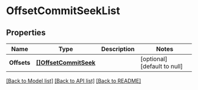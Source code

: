 # OffsetCommitSeekList

## Properties
Name | Type | Description | Notes
------------ | ------------- | ------------- | -------------
**Offsets** | [**[]OffsetCommitSeek**](OffsetCommitSeek.md) |  | [optional] [default to null]

[[Back to Model list]](../README.md#documentation-for-models) [[Back to API list]](../README.md#documentation-for-api-endpoints) [[Back to README]](../README.md)


